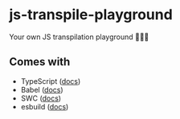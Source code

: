 # js-transpile-playground

Your own JS transpilation playground 🤸🏻🛝

## Comes with

- TypeScript ([docs](https://www.typescriptlang.org/docs/handbook/tsconfig-json.html))
- Babel ([docs](https://www.typescriptlang.org/docs/handbook/tsconfig-json.html))
- SWC ([docs](https://swc.rs/docs/getting-started))
- esbuild ([docs](https://esbuild.github.io/api/#simple-options))
